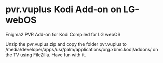 # pvr.vuplus Kodi Add-on on LG-webOS

Enigma2 PVR Add-on for Kodi Compiled for LG webOS

Unzip the pvr.vuplus.zip and copy the folder pvr.vuplus to /media/developer/apps/usr/palm/applications/org.xbmc.kodi/addons/ on the TV using FileZilla. Have fun with it.
